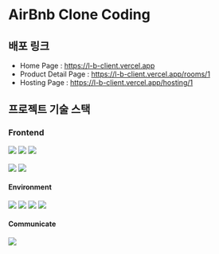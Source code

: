 # AirBnb Clone Coding

## 배포 링크
- Home Page : https://l-b-client.vercel.app
- Product Detail Page : https://l-b-client.vercel.app/rooms/1
- Hosting Page : https://l-b-client.vercel.app/hosting/1


## 프로젝트 기술 스택
### Frontend
<div>
  <img src="https://img.shields.io/badge/nextjs-000000?style=for-the-badge&logo=next.js&logoColor=white">
  <img src="https://img.shields.io/badge/javascript-F7DF1E?style=for-the-badge&logo=javascript&logoColor=black">  
  <img src="https://img.shields.io/badge/axios-5A29E4?style=for-the-badge&logo=axios&logoColor=white"/>
</div>
<br>
<div>
  <img src="https://img.shields.io/badge/Tailwind CSS-06B6D4?style=for-the-badge&logo=tailwindcss&logoColor=white"/>
  <img src="https://img.shields.io/badge/fontawesome-528DD7?style=for-the-badge&logo=fontawesome&logoColor=white"/>
</div>

#### Environment
<div>
<img src="https://img.shields.io/badge/VisualStudioCode-007ACC?style=for-the-badge&logo=visualstudiocode&logoColor=white">
<img src="https://img.shields.io/badge/git-F05032?style=for-the-badge&logo=git&logoColor=white"/>
<img src="https://img.shields.io/badge/github-181717?style=for-the-badge&logo=github&logoColor=white"/>
<img src="https://img.shields.io/badge/Prettier-F7B93E?style=for-the-badge&logo=prettier&logoColor=black">
</div>

#### Communicate
 <img src="https://img.shields.io/badge/Discord-5865F2?style=for-the-badge&logo=discord&logoColor=white">
